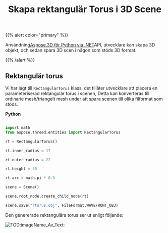 ﻿---
title: Skapa rektangulär Torus i 3D Scene
type: docs
weight: 50
url: /sv/python-net/create-rectangular-torus-in-3d-scene/
description: Med Aspose.3D för Python via .NET API kan utvecklare skapa 3D objekt, och sedan spara 3D scen i någon som stöds 3D format.
---
{{% alert color="primary" %}} 

Användning[Aspose.3D för Python via .NET](https://products.aspose.com/3d/python-net/)API, utvecklare kan skapa 3D objekt, och sedan spara 3D scen i någon som stöds 3D format.

{{% /alert %}} 
## **Rektangulär torus**
Vi har lagt till `RectangularTorus` klass, det tillåter utvecklare att placera en parameteriserad rektangulär torus i scenen, Detta kan konverteras till ordinarie mesh/triangelt mesh under att spara scenen till olika filformat som stöds.

**Python**

```py

import math
from aspose.threed.entities import RectangularTorus

rt = RectangularTorus()

rt.inner_radius = 17

rt.outer_radius = 22

rt.height = 30

rt.arc = math.pi * 0.5

scene = Scene()

scene.root_node.create_child_node(rt)

scene.save("rtorus.obj", FileFormat.WAVEFRONT_OBJ)

```

Den genererade rektangulära torus ser ut enligt följande:

![TOD:imageName_Av_Text:](create-rectangular-torus-in-3d-scene_1.png)
